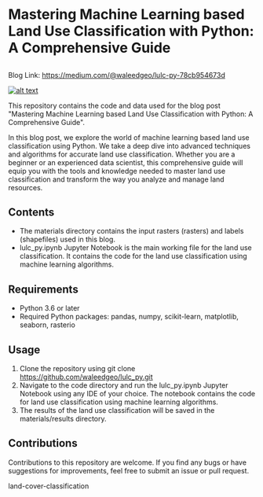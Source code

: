 # Mastering Machine Learning based Land Use Classification with Python: A Comprehensive Guide

##
Blog Link: https://medium.com/@waleedgeo/lulc-py-78cb954673d

[![alt text](https://miro.medium.com/v2/resize:fit:640/format:webp/1*8-rPe8vbjjbm1lhuhcn3Dw.png)](https://medium.com/@waleedgeo/lulc-py-78cb954673d)


This repository contains the code and data used for the blog post "Mastering Machine Learning based Land Use Classification with Python: A Comprehensive Guide".

In this blog post, we explore the world of machine learning based land use classification using Python. We take a deep dive into advanced techniques and algorithms for accurate land use classification. Whether you are a beginner or an experienced data scientist, this comprehensive guide will equip you with the tools and knowledge needed to master land use classification and transform the way you analyze and manage land resources.

## Contents

- The materials directory contains the input rasters (rasters) and labels (shapefiles) used in this blog.
- lulc_py.ipynb Jupyter Notebook is the main working file for the land use classification. It contains the code for the land use classification using machine learning algorithms.

## Requirements

- Python 3.6 or later
- Required Python packages: pandas, numpy, scikit-learn, matplotlib, seaborn, rasterio

## Usage
1. Clone the repository using git clone https://github.com/waleedgeo/lulc_py.git
2. Navigate to the code directory and run the lulc_py.ipynb Jupyter Notebook using any IDE of your choice. The notebook contains the code for land use classification using machine learning algorithms.
3. The results of the land use classification will be saved in the materials/results directory.

## Contributions
Contributions to this repository are welcome. If you find any bugs or have suggestions for improvements, feel free to submit an issue or pull request.

land-cover-classification